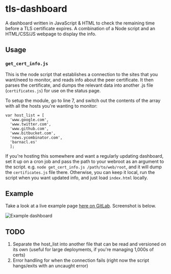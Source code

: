 # tls-dashboard
A dashboard written in JavaScript &amp; HTML to check the remaining time before a TLS certificate expires. A combination of a Node script and an HTML/CSS/JS webpage to display the info. 

## Usage
### `get_cert_info.js`
This is the node script that establishes a connection to the sites that you want/need to monitor, and reads info about the peer certificate. It then parses the certificate, and dumps the relevant data into another .js file (`certificates.js`) for use on the status page. 

To setup the module, go to line 7, and switch out the contents of the array with all the hosts you're wanting to monitor:

    var host_list = [
      'www.google.com',
      'www.twitter.com',
      'www.github.com',
      'www.bitbucket.com',
      'news.ycombinator.com',
      'barnacl.es'
      ];

If you're hosting this somewhere and want a regularly updating dashboard, set it up on a cron job and pass the path to your webroot as an argument to the script. e.g. `node get_cert_info.js /path/to/web/root`, and it will dump the `certificates.js` file there. Otherwise, you can keep it local, run the script when you want updated info, and just load `index.html` locally. 

## Example
Take a look at a live example page [here on GitLab][1]. Screenshot is below. 

![Example dashboard](https://raw.githubusercontent.com/cmrunton/tls-dashboard/master/screenshot.png)  

## TODO
1. Separate the host_list into another file that can be read and versioned on its own (useful for large deployments, if you're managing 1,000s of certs)  
2. Error handling for when the connection fails (right now the script hangs/exits with an uncaught error)  


[1]:https://pages.runtondev.com/tls-dashboard/